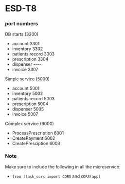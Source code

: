# ESD-T8

### port numbers
DB starts (3300)
- account 3301
- inventory 3302
- patients record 3303
- prescription 3304
- dispenser ----
- invoice 3307

Simple service (5000)
- account 5001
- inventory 5002
- patients record 5003
- prescription 5004
- dispenser 5005
- invoice 5007

Complex service (6000)
- ProcessPrescription 6001
- CreatePayment 6002
- CreatePresciption 6003



### Note

Make sure to include the following in all the microservice:
- ```from flask_cors import CORS``` and ```CORS(app)``` 

